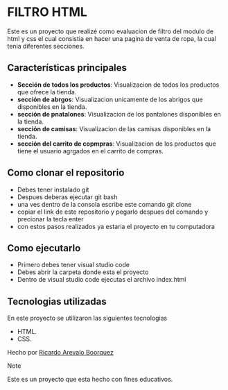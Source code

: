 # FILTRO HTML
Este es un proyecto que realizé como evaluacion de filtro del modulo de html y css el cual consistia en hacer una pagina de venta de ropa, la cual tenia diferentes secciones.

## Características principales
- **Sección de todos los productos**: Visualizacion de todos los productos que ofrece la tienda.
- **sección de abrgos**: Visualizacion unicamente de los abrigos que disponibles en  la tienda.
- **sección de pnatalones**: Visualizacion de los pantalones disponibles en  la tienda.
- **sección de camisas**: Visualizacion de las camisas disponibles en  la tienda.
- **sección del carrito de copmpras**: Visualizacion de los productos que tiene el usuario agrgados en el carrito de compras.

## Como clonar el repositorio 
* Debes tener instalado git
* Despues deberas ejecutar git bash
* una ves dentro de la consola escribe este comando git clone 
* copiar el link de este repositorio y pegarlo despues del comando y precionar la tecla enter
* con estos pasos realizados ya estaria el proyecto en tu computadora

## Como ejecutarlo 
* Primero debes tener visual studio code
* Debes abrir la carpeta donde esta el proyecto
* Dentro de visual studio code ejecutas el archivo index.html

## Tecnologias utilizadas 
En este proyecto se utilizaron las siguientes tecnologias
- HTML.
- CSS.


Hecho por [Ricardo Arevalo Boorquez](https://github.com/RicardoArevaloB)

>[!NOTE]
>Este es un proyecto que esta hecho con fines educativos.
